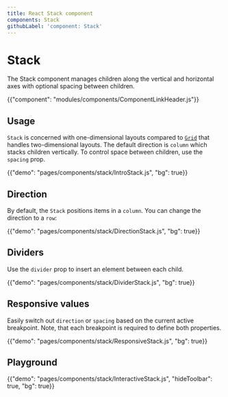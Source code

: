 ```yaml
---
title: React Stack component
components: Stack
githubLabel: 'component: Stack'
---
```


# Stack

<p class="description">The Stack component manages children along the vertical and horizontal axes with optional spacing between children.</p>

{{"component": "modules/components/ComponentLinkHeader.js"}}

## Usage

`Stack` is concerned with one-dimensional layouts compared to [`Grid`](/components/grid/) that handles two-dimensional layouts. The default direction is `column` which stacks children vertically. To control space between children, use the `spacing` prop.

{{"demo": "pages/components/stack/IntroStack.js", "bg": true}}

## Direction

By default, the `Stack` positions items in a `column`. You can change the direction to a `row`:

{{"demo": "pages/components/stack/DirectionStack.js", "bg": true}}

## Dividers

Use the `divider` prop to insert an element between each child.

{{"demo": "pages/components/stack/DividerStack.js", "bg": true}}

## Responsive values

Easily switch out `direction` or `spacing` based on the current active breakpoint. Note, that each breakpoint is required to define both properties.

{{"demo": "pages/components/stack/ResponsiveStack.js", "bg": true}}

## Playground

{{"demo": "pages/components/stack/InteractiveStack.js", "hideToolbar": true, "bg": true}}
